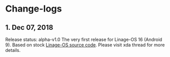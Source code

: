 # Change-logs

## 1. Dec 07, 2018
Release status: alpha-v1.0
The very first release for Linage-OS 16 (Android 9).
Based on stock [Linage-OS source code](https://github.com/LineageOS/android_kernel_samsung_msm8974).
Please visit xda thread for more details.
